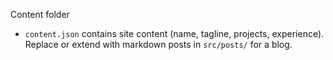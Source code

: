 Content folder

- `content.json` contains site content (name, tagline, projects, experience). Replace or extend with markdown posts in `src/posts/` for a blog.

